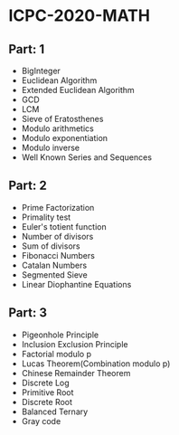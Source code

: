 # ICPC-2020-MATH

## Part: 1
- BigInteger
- Euclidean Algorithm
- Extended Euclidean Algorithm
- GCD
- LCM
- Sieve of Eratosthenes
- Modulo arithmetics
- Modulo exponentiation
- Modulo inverse
- Well Known Series and Sequences

## Part: 2
- Prime Factorization
- Primality test
- Euler's totient function
- Number of divisors
- Sum of divisors
- Fibonacci Numbers
- Catalan Numbers
- Segmented Sieve
- Linear Diophantine Equations

## Part: 3
- Pigeonhole Principle
- Inclusion Exclusion Principle
- Factorial modulo p
- Lucas Theorem(Combination modulo p)
- Chinese Remainder Theorem
- Discrete Log
- Primitive Root
- Discrete Root
- Balanced Ternary
- Gray code
